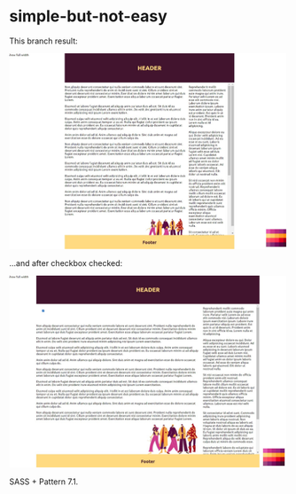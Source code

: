 # simple-but-not-easy

This branch result:

<img src="./assets/this-branch/result1.jpg" width="500" />

...and after checkbox checked:

<img src="./assets/this-branch/result2.jpg" width="500" />

SASS + Pattern 7.1.

